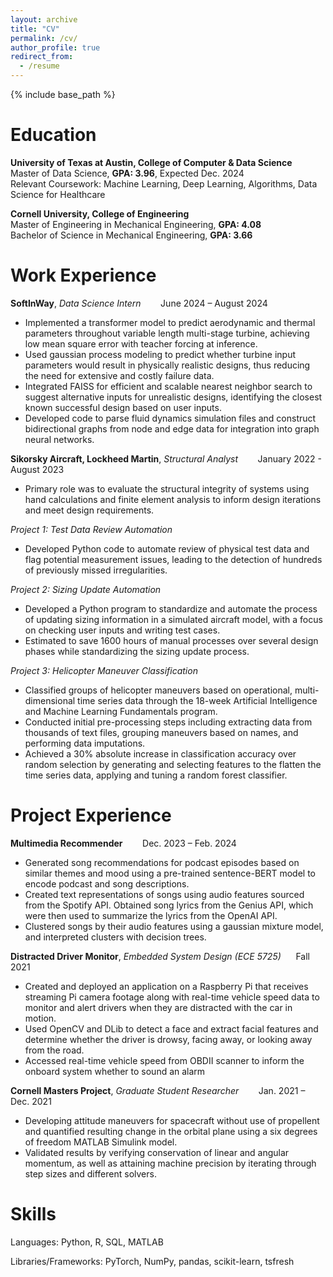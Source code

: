 ```yaml
---
layout: archive
title: "CV"
permalink: /cv/
author_profile: true
redirect_from:
  - /resume
---
```


{% include base_path %}

Education
======
**University of Texas at Austin, College of Computer & Data Science** <br />
Master of Data Science, **GPA: 3.96**, Expected Dec. 2024 <br />
Relevant Coursework: Machine Learning, Deep Learning, Algorithms, Data Science for Healthcare

**Cornell University, College of Engineering** <br />
Master of Engineering in Mechanical Engineering, **GPA: 4.08** <br />
Bachelor of Science in Mechanical Engineering, **GPA: 3.66**

Work Experience
======
**SoftInWay**, *Data Science Intern*   &nbsp;&nbsp;&nbsp;&nbsp;&nbsp;&nbsp;    June 2024 – August 2024
* Implemented a transformer model to predict aerodynamic and thermal parameters throughout variable length multi-stage turbine, achieving low mean square error with teacher forcing at inference.
* Used gaussian process modeling to predict whether turbine input parameters would result in physically realistic designs, thus reducing the need for extensive and costly failure data.
* Integrated FAISS for efficient and scalable nearest neighbor search to suggest alternative inputs for unrealistic designs, identifying the closest known successful design based on user inputs.
* Developed code to parse fluid dynamics simulation files and construct bidirectional graphs from node and edge data for integration into graph neural networks.

**Sikorsky Aircraft, Lockheed Martin**, *Structural Analyst*   &nbsp;&nbsp;&nbsp;&nbsp;&nbsp;&nbsp;   January 2022 - August 2023
* Primary role was to evaluate the structural integrity of systems using hand calculations and finite element analysis to inform design iterations and meet design requirements. 

*Project 1: Test Data Review Automation*
* Developed Python code to automate review of physical test data and flag potential measurement issues, leading to the detection of hundreds of previously missed irregularities. 

*Project 2: Sizing Update Automation*
* Developed a Python program to standardize and automate the process of updating sizing information in a simulated aircraft model, with a focus on checking user inputs and writing test cases.
* Estimated to save 1600 hours of manual processes over several design phases while standardizing the sizing update process. 

*Project 3: Helicopter Maneuver Classification*
* Classified groups of helicopter maneuvers based on operational, multi-dimensional time series data through the 18-week Artificial Intelligence and Machine Learning Fundamentals program. 
* Conducted initial pre-processing steps including extracting data from thousands of text files, grouping maneuvers based on names, and performing data imputations. 
* Achieved a 30% absolute increase in classification accuracy over random selection by generating and selecting features to the flatten the time series data, applying and tuning a random forest classifier. 

Project Experience
======
**Multimedia Recommender**   &nbsp;&nbsp;&nbsp;&nbsp;&nbsp;&nbsp;    Dec. 2023 – Feb. 2024
* Generated song recommendations for podcast episodes based on similar themes and mood using a pre-trained sentence-BERT model to encode podcast and song descriptions.
* Created text representations of songs using audio features sourced from the Spotify API. Obtained song lyrics from the Genius API, which were then used to summarize the lyrics from the OpenAI API.
* Clustered songs by their audio features using a gaussian mixture model, and interpreted clusters with decision trees.


**Distracted Driver Monitor**, *Embedded System Design (ECE 5725)*&nbsp;&nbsp;&nbsp;&nbsp;&nbsp;&nbsp;Fall 2021                                                 
* Created and deployed an application on a Raspberry Pi that receives streaming Pi camera footage along with real-time vehicle speed data to monitor and alert drivers when they are distracted with the car in motion. 
* Used OpenCV and DLib to detect a face and extract facial features and determine whether the driver is drowsy, facing away, or looking away from the road. 
* Accessed real-time vehicle speed from OBDII scanner to inform the onboard system whether to sound an alarm

**Cornell Masters Project**, *Graduate Student Researcher*   &nbsp;&nbsp;&nbsp;&nbsp;&nbsp;&nbsp;   Jan. 2021 – Dec. 2021
* Developing attitude maneuvers for spacecraft without use of propellent and quantified resulting change in the orbital plane using a six degrees of freedom MATLAB Simulink model.
* Validated results by verifying conservation of linear and angular momentum, as well as attaining machine precision by iterating through step sizes and different solvers. 

Skills
======
Languages: Python, R, SQL, MATLAB

Libraries/Frameworks: PyTorch, NumPy, pandas, scikit-learn, tsfresh


